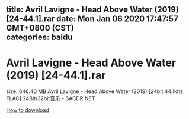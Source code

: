 
title: Avril Lavigne - Head Above Water (2019) [24-44.1].rar
date: Mon Jan 06 2020 17:47:57 GMT+0800 (CST)    
categories: baidu
---

# Avril Lavigne - Head Above Water (2019) [24-44.1].rar
size: 646.40 MB
 Avril Lavigne - Head Above Water (2019) [24bit 44.1khz FLAC] 24Bit/32bit音乐 - SACDR.NET
 

[How to download](https://bpcam.bemobtrk.com/go/2ceec3aa-1ca2-46d6-b9ff-aaa5c184517c?jno=1611)